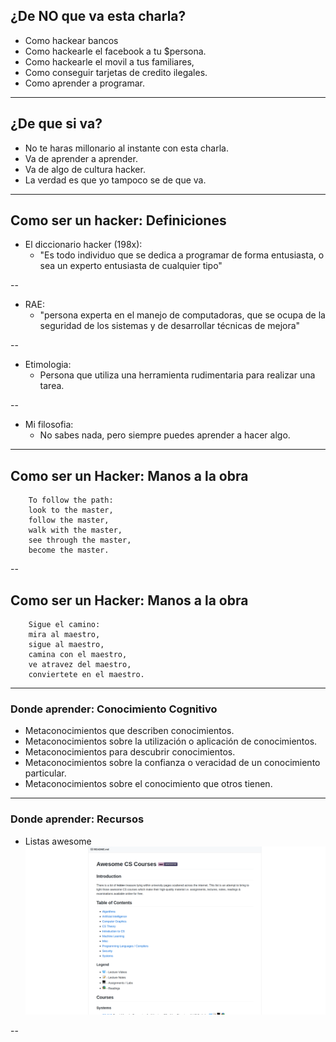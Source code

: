 ## ¿De NO que va esta charla?

* Como hackear bancos
* Como hackearle el facebook a tu $persona.
* Como hackearle el movil a tus familiares,
* Como conseguir tarjetas de credito ilegales.
* Como aprender a programar.

---

## ¿De que si va?

* No te haras millonario al instante con esta charla.
* Va de aprender a aprender.
* Va de algo de cultura hacker.
* La verdad es que yo tampoco se de que va.

---

## Como ser un hacker: Definiciones

* El diccionario hacker (198x):
  * "Es todo individuo que se dedica a programar de forma entusiasta, o sea un experto entusiasta de cualquier tipo"

--

* RAE:
  * "persona experta en el manejo de computadoras, que se ocupa de la seguridad de los sistemas y de desarrollar técnicas de mejora"

--

* Etimologia:
  * Persona que utiliza una herramienta rudimentaria para realizar una tarea.

--

* Mi filosofia:
  * No sabes nada, pero siempre puedes aprender a hacer algo.

---

## Como ser un Hacker: Manos a la obra

```text
    To follow the path:
    look to the master,
    follow the master,
    walk with the master,
    see through the master,
    become the master.
```

--

## Como ser un Hacker: Manos a la obra

```text
    Sigue el camino:
    mira al maestro,
    sigue al maestro,
    camina con el maestro,
    ve atravez del maestro,
    conviertete en el maestro.
```

---

### Donde aprender: Conocimiento Cognitivo

 * Metaconocimientos que describen conocimientos.
 * Metaconocimientos sobre la utilización o aplicación de conocimientos.
 * Metaconocimientos para descubrir conocimientos.
 * Metaconocimientos sobre la confianza o veracidad de un conocimiento particular.
 * Metaconocimientos sobre el conocimiento que otros tienen.

---

### Donde aprender: Recursos
 * Listas awesome 
 ![Awesome courses](img/courses.png)

--

